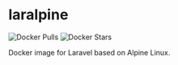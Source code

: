# laralpine

![Docker Pulls](https://img.shields.io/docker/pulls/yuca/laralpine) ![Docker Stars](https://img.shields.io/docker/stars/yuca/laralpine) 

Docker image for Laravel based on Alpine Linux.